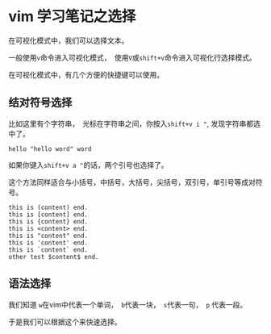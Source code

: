 # vim 学习笔记之选择

在可视化模式中，我们可以选择文本。  

一般使用`v`命令进入可视化模式，　使用`V`或`shift+v`命令进入可视化行选择模式。  


在可视化模式中，有几个方便的快捷键可以使用。  


## 结对符号选择

比如这里有个字符串，　光标在字符串之间，你按入`shift+v i "`, 发现字符串都选中了。  

```
hello "hello word" word
```

如果你键入`shift+v a "`的话，两个引号也选择了。  

这个方法同样适合与小括号，中括号，大括号，尖括号，双引号，单引号等成对符号。  


```
this is (content) end.
this is [content] end.
this is {content} end.
this is <content> end.
this is "content" end.
this is 'content' end.
this is `content` end.
other test $content$ end.
```

## 语法选择


我们知道 `w`在vim中代表一个单词，　`b`代表一块，　`s`代表一句，　`p` 代表一段。  

于是我们可以根据这个来快速选择。  





